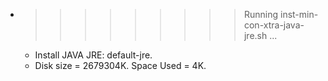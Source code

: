 * >>>>>>>>> Running inst-min-con-xtra-java-jre.sh ...
  * Install JAVA JRE: default-jre.
  * Disk size = 2679304K. Space Used = 4K.
